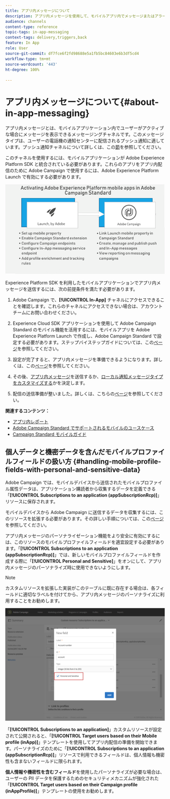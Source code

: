 ```yaml
---
title: アプリ内メッセージについて
description: アプリ内メッセージを使用して、モバイルアプリ内でメッセージまたはアラートを表示します。
audience: channels
content-type: reference
topic-tags: in-app-messaging
context-tags: delivery,triggers,back
feature: In App
role: User
source-git-commit: df7fce6f2fd98688e5a1fb5bc84603e6b3df5cd4
workflow-type: tm+mt
source-wordcount: '443'
ht-degree: 100%

---
```


# アプリ内メッセージについて{#about-in-app-messaging}

アプリ内メッセージとは、モバイルアプリケーション内でユーザーがアクティブな場合にメッセージを表示できるメッセージングチャネルです。このメッセージタイプは、ユーザーの電話機の通知センターに配信されるプッシュ通知に適しています。プッシュ通知チャネルについて詳しくは、この[節](../../channels/using/about-push-notifications.md)を参照してください。

このチャネルを使用するには、モバイルアプリケーションが Adobe Experience Platform SDK と統合されている必要があります。これらのアプリをアプリ内配信のために Adobe Campaign で使用するには、Adobe Experience Platform Launch で有効にする必要があります。

![](assets/launch_campaign.png)

Experience Platform SDK を利用したモバイルアプリケーションでアプリ内メッセージを送信するには、次の前提条件を満たす必要があります。

1. Adobe Campaign で、**[!UICONTROL In-App]** チャネルにアクセスできることを確認します。これらのチャネルにアクセスできない場合は、アカウントチームにお問い合わせください。

1. Experience Cloud SDK アプリケーションを使用して Adobe Campaign Standard のモバイル機能を活用するには、モバイルアプリを Adobe Experience Platform Launch で作成し、Adobe Campaign Standard で設定する必要があります。ステップバイステップガイドについては、この[ページ](../../administration/using/configuring-a-mobile-application.md)を参照してください。

1. 設定が完了すると、アプリ内メッセージを準備できるようになります。詳しくは、この[ページ](../../channels/using/preparing-and-sending-an-in-app-message.md#preparing-your-in-app-message)を参照してください。

1. その後、[アプリ内メッセージ](../../channels/using/customizing-an-in-app-message.md)を送信するか、[ローカル通知メッセージタイプをカスタマイズする](../../channels/using/customizing-an-in-app-message.md#customizing-a-local-notification-message-type)かを決定します。

1. 配信の送信準備が整いました。詳しくは、こちらの[ページ](../../channels/using/preparing-and-sending-an-in-app-message.md#sending-your-in-app-message)を参照してください。

**関連するコンテンツ：**

* [アプリ内レポート](../../reporting/using/in-app-report.md)
* [Adobe Campaign Standard でサポートされるモバイルのユースケース](../../administration/using/configuring-rules-launch.md)
* [Campaign Standard モバイルガイド](../../channels/using/get-started-communication-channels.md)

## 個人データと機密データを含んだモバイルプロファイルフィールドの扱い方 {#handling-mobile-profile-fields-with-personal-and-sensitive-data}

Adobe Campaign では、モバイルデバイスから送信されたモバイルプロファイル属性データは、アプリケーション購読者から収集するデータを定義できる「**[!UICONTROL Subscriptions to an application (appSubscriptionRcp)]**」リソースに保存されます。

モバイルデバイスから Adobe Campaign に送信するデータを収集するには、このリソースを拡張する必要があります。その詳しい手順については、この[ページ](../../developing/using/extending-the-subscriptions-to-an-application-resource.md)を参照してください。

アプリ内メッセージのパーソナライゼーション機能をより安全に有効にするには、このリソースのモバイルプロファイルフィールドを適宜設定する必要があります。「**[!UICONTROL Subscriptions to an application (appSubscriptionRcp)]**」では、新しいモバイルプロファイルフィールドを作成する際に「**[!UICONTROL Personal and Sensitive]**」をオンにして、アプリ内メッセージのパーソナライズ時に使用できないようにします。

>[!NOTE]
>
>カスタムリソースを拡張した実装がこのテーブルに既に存在する場合は、各フィールドに適切なラベルを付けてから、アプリ内メッセージのパーソナライズに利用することをお勧めします。

![](assets/in_app_personal_data_2.png)

「**[!UICONTROL Subscriptions to an application]**」カスタムリソースが設定されて公開されると、「**[!UICONTROL Target users based on their Mobile profile (inApp)]**」テンプレートを使用してアプリ内配信の準備を開始できます。パーソナライズのために「**[!UICONTROL Subscriptions to an application (appSubscriptionRcp)]**」リソースで利用できるフィールドは、個人情報も機密性も含まないフィールドに限られます。

**個人情報や機密性を含むフィールド**&#x200B;を使用したパーソナライズが必要な場合は、ユーザーの PII データを保護するためのセキュリティメカニズムが強化された「**[!UICONTROL Target users based on their Campaign profile (inAppProfile)]**」テンプレートの使用をお勧めします。